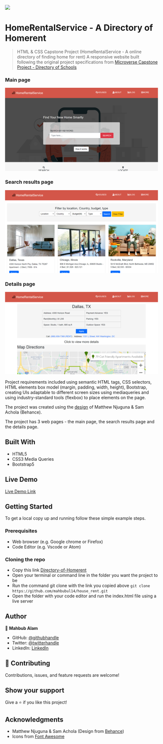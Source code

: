
![](https://img.shields.io/badge/Microverse-blueviolet)

# HomeRentalService - A Directory of Homerent

> HTML & CSS Capstone Project (HomeRentalService - A online directory of finding home for rent)
A responsive website built following the original project specifications from [Microverse Capstone Project - Directory of Schools](https://www.notion.so/HTML-CSS-capstone-project-Directory-of-Schools-eea352bfaf3e4a83b2917df1f9a4e140)

### Main page
![screenshot](./images/main-page.PNG)

### Search results page
![screenshot](./images/result-page.PNG)

### Details page
![screenshot](./images/detail-page.PNG)

Project requirements included using semantic HTML tags, CSS selectors, HTML elements box model (margin, padding, width, height), Bootstrap, creating UIs adaptable to different screen sizes using mediaqueries and using industry-standard tools (flexbox) to place elements on the page.

The project was created using the [design](https://www.behance.net/gallery/25563385/PatashuleKE) of Matthew Njuguna & Sam Achola (Behance).

The project has 3 web pages - the main page, the search results page and the details page.

## Built With

- HTML5
- CSS3 Media Queries
- Bootstrap5

## Live Demo

[Live Demo Link](https://mahbubul14.github.io/house_rent/)


## Getting Started

To get a local copy up and running follow these simple example steps.

### Prerequisites

- Web browser (e.g. Google chrome or Firefox)
- Code Editor (e.g. Vscode or Atom)

### Cloning the repo

- Copy this link [Directory-of-Homerent](https://github.com/mahbubul14/house_rent/tree/homerent-directory)
- Open your terminal or command line in the folder you want the project to be
- Run the command git clone with the link you copied above `git clone https://github.com/mahbubul14/house_rent.git`
- Open the folder with your code editor and run the index.html file using a live server



## Author

👤 **Mahbub Alam**

- GitHub: [@githubhandle](https://github.com/mahbubul14/)
- Twitter: [@twitterhandle](https://twitter.com/MahbubA10454419)
- LinkedIn: [LinkedIn](https://www.linkedin.com/in/mahbubul-alam-20595/)

## 🤝 Contributing

Contributions, issues, and feature requests are welcome!

## Show your support

Give a ⭐️ if you like this project!

## Acknowledgments

- Matthew Njuguna & Sam Achola (Design from [Behance](https://www.behance.net/gallery/25563385/PatashuleKE))
- Icons from [Font Awesome](https://fontawesome.com/)
